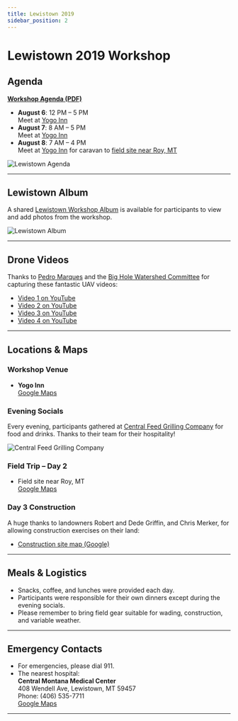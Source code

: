 ```yaml
---
title: Lewistown 2019
sidebar_position: 2
---
```


# Lewistown 2019 Workshop

## Agenda

[**Workshop Agenda (PDF)**](https://s3-us-west-2.amazonaws.com/etalweb.joewheaton.org/RestorationConsortium/Workshops/2019/SGI/NRCS_WLFW+Low-Tech+Riparian+Restoration+Workshop+Agenda+-+Lewistown%2C+MT+.pdf)

- **August 6**: 12 PM – 5 PM  
  Meet at [Yogo Inn](https://goo.gl/maps/BQodYG2qGnPSiRAo6)
- **August 7**: 8 AM – 5 PM  
  Meet at [Yogo Inn](https://goo.gl/maps/BQodYG2qGnPSiRAo6)
- **August 8**: 7 AM – 4 PM  
  Meet at [Yogo Inn](https://goo.gl/maps/BQodYG2qGnPSiRAo6) for caravan to [field site near Roy, MT](https://goo.gl/maps/XRbMhhgXtgZpEPj38)

![Lewistown Agenda](/img/workshops/2019/Lewistown_Agenda.png)

---

## Lewistown Album

A shared [Lewistown Workshop Album](https://photos.app.goo.gl/UPvrkuyRmELviT5q8) is available for participants to view and add photos from the workshop.

![Lewistown Album](/img/workshops/2019/Lewistown_Album.png)

---

## Drone Videos

Thanks to [Pedro Marques](http://www.bhwc.org/about/board-staff/) and the [Big Hole Watershed Committee](http://www.bhwc.org/) for capturing these fantastic UAV videos:

- [Video 1 on YouTube](https://www.youtube.com/watch?v=OjEWXz-dhdI)
- [Video 2 on YouTube](https://www.youtube.com/watch?v=GxFx-R6UMmQ)
- [Video 3 on YouTube](https://www.youtube.com/watch?v=M-ObPTEsekk)
- [Video 4 on YouTube](https://www.youtube.com/watch?v=1bzSjc3XmUI)

---

## Locations & Maps

### Workshop Venue

- **Yogo Inn**  
  [Google Maps](https://goo.gl/maps/BQodYG2qGnPSiRAo6)

### Evening Socials

Every evening, participants gathered at [Central Feed Grilling Company](https://www.cfgrillco.com/#) for food and drinks. Thanks to their team for their hospitality!

![Central Feed Grilling Company](/img/workshops/2019/CFGO.png)

### Field Trip – Day 2

- Field site near Roy, MT  
  [Google Maps](https://goo.gl/maps/XRbMhhgXtgZpEPj38)

### Day 3 Construction

A huge thanks to landowners Robert and Dede Griffin, and Chris Merker, for allowing construction exercises on their land:

- [Construction site map (Google)](https://goo.gl/maps/iqntgdEyDJ6h7bq58)

---

## Meals & Logistics

- Snacks, coffee, and lunches were provided each day.  
- Participants were responsible for their own dinners except during the evening socials.  
- Please remember to bring field gear suitable for wading, construction, and variable weather.

---

## Emergency Contacts

- For emergencies, please dial 911.  
- The nearest hospital:  
  **Central Montana Medical Center**  
  408 Wendell Ave, Lewistown, MT 59457  
  Phone: (406) 535-7711  
  [Google Maps](https://goo.gl/maps/6HD2AKq7UzPNDmtw7)

---

